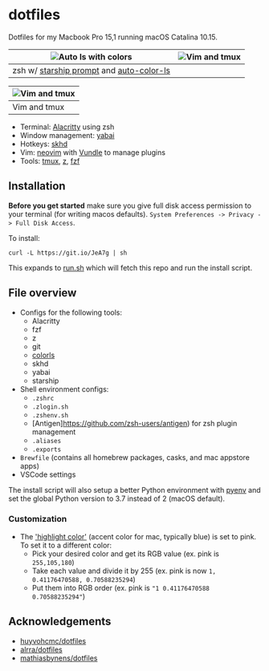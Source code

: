# dotfiles

Dotfiles for my Macbook Pro 15,1 running macOS Catalina 10.15.

| ![Auto ls with colors](https://user-images.githubusercontent.com/15176096/71632895-ff0d0980-2bde-11ea-966f-65e5d564361f.png) | ![Vim and tmux](https://user-images.githubusercontent.com/15176096/71633424-2f09dc00-2be2-11ea-9c15-a4f492b7ea68.png) |
| ---------------------------------------------------------------------------------------------------------------------------- | --------------------------------------------------------------------------------------------------------------------- |
| zsh w/ [starship prompt](https://starship.rs/) and [auto-color-ls](https://github.com/gretzky/auto-color-ls)                 |

| ![Vim and tmux](https://user-images.githubusercontent.com/15176096/71633424-2f09dc00-2be2-11ea-9c15-a4f492b7ea68.png) |
| --------------------------------------------------------------------------------------------------------------------- |
| Vim and tmux                                                                                                          |

-   Terminal: [Alacritty](https://github.com/jwilm/alacritty) using zsh
-   Window management: [yabai](https://github.com/koekeishiya/yabai)
-   Hotkeys: [skhd](https://github.com/koekeishiya/skhd)
-   Vim: [neovim](https://neovim.io/) with [Vundle](https://github.com/VundleVim/Vundle.vim) to manage plugins
-   Tools: [tmux](https://github.com/tmux/tmux), [z](https://github.com/rupa/z), [fzf](https://github.com/junegunn/fzf)

## Installation

**Before you get started** make sure you give full disk access permission to your terminal (for writing macos defaults). `System Preferences -> Privacy -> Full Disk Access`.

To install:

`curl -L https://git.io/JeA7g | sh`

This expands to [run.sh](https://github.com/gretzky/dotfiles/blob/master/run.sh) which will fetch this repo and run the install script.

## File overview

-   Configs for the following tools:
    -   Alacritty
    -   fzf
    -   z
    -   git
    -   [colorls](https://github.com/athityakumar/colorls)
    -   skhd
    -   yabai
    -   starship
-   Shell environment configs:
    -   `.zshrc`
    -   `.zlogin.sh`
    -   `.zshenv.sh`
    -   [Antigen]https://github.com/zsh-users/antigen) for zsh plugin management
    -   `.aliases`
    -   `.exports`
-   `Brewfile` (contains all homebrew packages, casks, and mac appstore apps)
-   VSCode settings

The install script will also setup a better Python environment with [pyenv](https://github.com/pyenv/pyenv) and set the global Python version to 3.7 instead of 2 (macOS default).

### Customization

-   The ['highlight color'](https://github.com/gretzky/dotfiles/blob/ad8580a0898c416528cc44e451cc36044d4c299a/macos/.macos#L22-L23) (accent color for mac, typically blue) is set to pink. To set it to a different color:
    -   Pick your desired color and get its RGB value (ex. pink is `255,105,180`)
    -   Take each value and divide it by 255 (ex. pink is now `1, 0.41176470588, 0.70588235294`)
    -   Put them into RGB order (ex. pink is `"1 0.41176470588 0.70588235294"`)

## Acknowledgements

-   [huyvohcmc/dotfiles](https://github.com/huyvohcmc/dotfiles)
-   [alrra/dotfiles](https://github.com/alrra/dotfiles)
-   [mathiasbynens/dotfiles](https://github.com/mathiasbynens/dotfiles)
